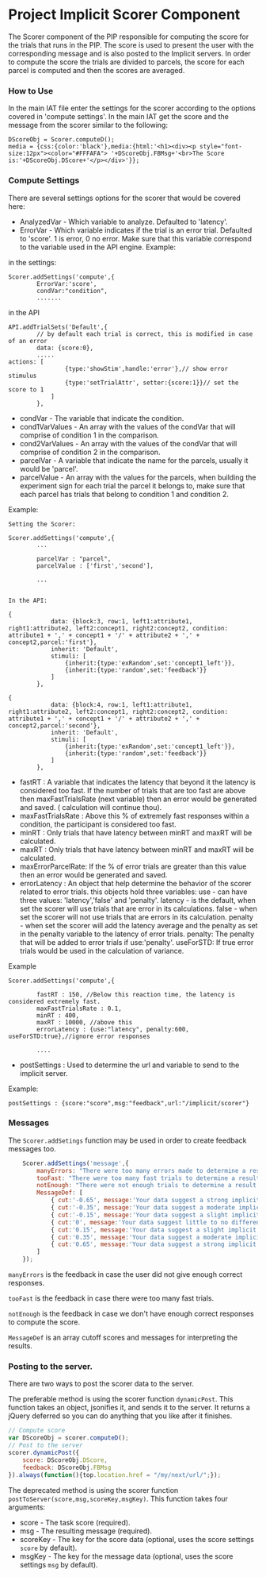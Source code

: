 # Project Implicit Scorer Component

The Scorer component of the PIP responsible for computing the score for the trials that runs in the PIP. The score is used to present the user with the corresponding message and is also posted to the Implicit servers.
In order to compute the score the trials are divided to parcels, the score for each parcel is computed and then the scores are averaged.

### How to Use

In the main IAT file enter the settings for the scorer according to the options covered in 'compute settings'.
In the main IAT get the score and the message from the scorer similar to the following:

```
DScoreObj = Scorer.computeD();
media = {css:{color:'black'},media:{html:'<h1><div><p style="font-size:12px"><color="#FFFAFA"> '+DScoreObj.FBMsg+'<br>The Score is:'+DScoreObj.DScore+'</p></div>'}};

```



### Compute Settings

There are several settings options for the scorer that would be covered here:

* AnalyzedVar -    Which variable to analyze. Defaulted to 'latency'.
* ErrorVar -       Which variable indicates if the trial is an error trial. Defaulted to 'score'. 1 is error, 0 no 								   error. Make sure that this variable correspond to the variable used in the API engine.
Example:

in the settings:
```
Scorer.addSettings('compute',{
		ErrorVar:'score',
		condVar:"condition",
		.......

```
in the API
```
API.addTrialSets('Default',{
		// by default each trial is correct, this is modified in case of an error
		data: {score:0},
		.....
actions: [
				{type:'showStim',handle:'error'},// show error stimulus
				{type:'setTrialAttr', setter:{score:1}}// set the score to 1
			]
		},

```

* condVar -		   The variable that indicate the condition.
* cond1VarValues - An array with the values of the condVar that will comprise of condition 1 in the comparison.
* cond2VarValues - An array with the values of the condVar that will comprise of condition 2 in the comparison.
* parcelVar -	   A variable that indicate the name for the parcels, usually it would be 'parcel'.
* parcelValue -    An array with the values for the parcels, when building the experiment sign for each trial the parcel it
				   belongs to, make sure that each parcel has trials that belong to condition 1 and condition 2.

Example:

```
Setting the Scorer:

Scorer.addSettings('compute',{
		...

		parcelVar : "parcel",
		parcelValue : ['first','second'],

		...


In the API:

{
			data: {block:3, row:1, left1:attribute1, right1:attribute2, left2:concept1, right2:concept2, condition: attribute1 + ',' + concept1 + '/' + attribute2 + ',' + concept2,parcel:'first'},
			inherit: 'Default',
			stimuli: [
				{inherit:{type:'exRandom',set:'concept1_left'}},
				{inherit:{type:'random',set:'feedback'}}
			]
		},

{
			data: {block:4, row:1, left1:attribute1, right1:attribute2, left2:concept1, right2:concept2, condition: attribute1 + ',' + concept1 + '/' + attribute2 + ',' + concept2,parcel:'second'},
			inherit: 'Default',
			stimuli: [
				{inherit:{type:'exRandom',set:'concept1_left'}},
				{inherit:{type:'random',set:'feedback'}}
			]
		},

```

* fastRT : A variable that indicates the latency that beyond it the latency is considered too fast. If the number of trials that 		   are too fast are above then maxFastTrialsRate (next variable) then an error would be generated and saved. (
		   calculation will continue thou).
* maxFastTrialsRate : Above this % of extremely fast responses within a condition, the participant is considered too fast.
* minRT : Only trials that have latency between minRT and maxRT will be calculated.
* maxRT : Only trials that have latency between minRT and maxRT will be calculated.
* maxErrorParcelRate: If the % of error trials are greater than this value then an error would be generated and saved.
* errorLatency : An object that help determine the behavior of the scorer related to error trials.
				 this objects hold three variables:
				 use - can have three values: 'latency','false' and 'penalty'.
					 latency -  is the default, when set the scorer will use trials that are error in its calculations.
					 false - when set the scorer will not use trials that are errors in its calculation.
					 penalty - when set the scorer will add the latency average and the penalty as set in the penalty variable to the latency of error trials.
     			 penalty: The penalty that will be added to error trials if use:'penalty'.
     			 useForSTD: If true error trials would be used in the calculation of variance.

Example
```
Scorer.addSettings('compute',{

		fastRT : 150, //Below this reaction time, the latency is considered extremely fast.
		maxFastTrialsRate : 0.1,
		minRT : 400,
		maxRT : 10000, //above this
		errorLatency : {use:"latency", penalty:600, useForSTD:true},//ignore error responses

		....

```

* postSettings : Used to determine the url and variable to send to the implicit server.

Example:

```
postSettings : {score:"score",msg:"feedback",url:"/implicit/scorer"}
```

### Messages

The `Scorer.addSetings` function may be used in order to create feedback messages too.

```js
	Scorer.addSettings('message',{
		manyErrors: "There were too many errors made to determine a result.",
		tooFast: "There were too many fast trials to determine a result.",
		notEnough: "There were not enough trials to determine a result."
		MessageDef: [
			{ cut:'-0.65', message:'Your data suggest a strong implicit preference for Black People compared to White People' },
			{ cut:'-0.35', message:'Your data suggest a moderate implicit preference for Black People compared to White People.' },
			{ cut:'-0.15', message:'Your data suggest a slight implicit preference for Black People compared to White People.' },
			{ cut:'0', message:'Your data suggest little to no difference in implicit preference between Black People and White People.' },
			{ cut:'0.15', message:'Your data suggest a slight implicit preference for White People compared to Black People' },
			{ cut:'0.35', message:'Your data suggest a moderate implicit preference for White People compared to Black People' },
			{ cut:'0.65', message:'Your data suggest a strong implicit preference for White People compared to Black People' }
		]
	});
```

`manyErrors` is the feedback in case the user did not give enough correct responses.

`tooFast` is the feedback in case there were too many fast trials.

`notEnough` is the feedback in case we don't have enough correct responses to compute the score.

`MessageDef` is an array cutoff scores and messages for interpreting the results.


### Posting to the server.

There are two ways to post the scorer data to the server.

The preferable method is using the scorer function `dynamicPost`. This function takes an object, jsonifies it, and sends it to the server. It returns a jQuery deferred so you can do anything that you like after it finishes.

```js
// Compute score
var DScoreObj = scorer.computeD();
// Post to the server
scorer.dynamicPost({
	score: DScoreObj.DScore,
	feedback: DScoreObj.FBMsg
}).always(function(){top.location.href = "/my/next/url/";});
```

The deprecated method is using the scorer function `postToServer(score,msg,scoreKey,msgKey)`. This function takes four arguments:

* score - The task score (required).
* msg - The resulting message (required).
* scoreKey - The key for the score data (optional, uses the score settings `score` by default).
* msgKey -  The key for the message data (optional, uses the score settings `msg` by default).